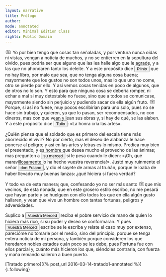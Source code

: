 ```yaml
---
layout: narrative
title: Prólogo
author:
mode: annotated
editor: Minimal Edition Class
rights: Public Domain
---
```


   
<a href="http://minilazarillo.github.io/assets/facsimile/Medina-1554_002.jpg"><img src="/assets/icon2.png" style="display:inline-block; margin-bottom:-3px;"></a> Yo por bien tengo que cosas tan señaladas, y por ventura nunca oídas ni vistas, vengan a noticia de muchos, y no se entierren en la sepultura del olvido, pues podría ser que alguno que las lea halle algo que le agrade, y a las que no ahondaren tanto los deleite. Y a este propósito dice <button data-balloon-pos="up" data-balloon-length="large" data-balloon='fue un militar, escritor, naturalista y filósofo romano que creía en el estoicismo y el epicureísmo. Su obra más famosa es un enciclopedia llamada Naturalis Historia que contiene treinta y siete libros en los cuales hace gala de sus extensos conocimientos de ciencias naturales. Plinio murió durante la famosa erupción del Vesubio del año 79.'>Plinio</button> que no hay libro, por malo que sea, que no tenga alguna cosa buena; mayormente que los gustos no son todos unos, mas lo que uno no come, otro se pierde por ello. Y así vemos cosas tenidas en poco de algunos, que de otros no lo son. Y esto para que ninguna cosa se debería romper, ni echar a mal si muy detestable no fuese, sino que a todos se comunicase, mayormente siendo sin perjuicio y pudiendo sacar de ella algún fruto. <a href="http://minilazarillo.github.io/assets/facsimile/Medina-1554_003.jpg"><img src="/assets/icon2.png" style="display:inline-block; margin-bottom:-3px;"></a>Porque, si así no fuese, muy pocos escribirían para uno solo, pues no se hace sin trabajo, y quieren, ya que lo pasan, ser recompensados, no con dineros, mas con que vean y lean sus obras y, si hay de qué, se las alaben. Y a este propósito dice <button data-balloon-pos="up" data-balloon-length="large" data-balloon='fue un abogado, escritor, filósofo y político romano. Es conocido por ser el maestro de la retórica y la elocuencia latina. Muchas de sus obras tratan sobre la historia romana con un enfoque político. Cicerón participó activamente en la vida pública, llegando a ser cónsul. Uno de los episodios más famosos fue el descubrimiento de la conspiración de Catilina, en la que se pretendía derrocar al gobierno. Después de la muerte de César, Cicerón desafió a Marco Antonio y como consecuencia, terminó sus días en el exilio.'>Tulio</button>: «La honra cría las artes».
 
 ¿Quién piensa que el soldado que es primero del escala tiene más aborrecido el vivir? No por cierto, mas el deseo de alabanza le hace ponerse al peligro; y así en las artes y letras es lo mismo. Predica muy bien el presentado, y es hombre que desea mucho el provecho de las ánimas; mas pregunten a <button data-balloon-pos="up" data-balloon-length="large" data-balloon=' se refiere al lector a quien Lázaro se dirige. El término es el equivalente al “usted” moderno e implica respeto así como la consciencia de dirigirse a un público.'>su merced</button> si le pesa cuando le dicen: «¡Oh, qué maravillosamente lo ha hecho vuestra reverencia!». Justó muy ruinmente el señor <button data-balloon-pos="up" data-balloon-length="large" data-balloon='se trata de una expresión para designar a una persona genérica o a un personaje del que no se sabe el nombre.'>don Fulano</button>, y dio el sayete de armas al truhán, porque le loaba de haber llevado muy buenas lanzas: ¿qué hiciera si fuera verdad? 
 
 Y todo va de esta manera; que, confesando yo no ser más santo <a href="http://minilazarillo.github.io/assets/facsimile/Medina-1554_003.jpg"><img src="/assets/icon2.png" style="display:inline-block; margin-bottom:-3px;"></a>que mis vecinos, de esta nonada, que en este grosero estilo escribo, no me pesará que hayan parte y se huelguen con ello todos los que en ella algún gusto hallaren, y vean que vive un hombre con tantas fortunas, peligros y adversidades.
 
Suplico a <button data-balloon-pos="up" data-balloon-length="large" data-balloon=' se refiere al lector a quien Lázaro se dirige. El término es el equivalente al “usted” moderno e implica respeto así como la consciencia de dirigirse a un público.'>Vuestra Merced</button> reciba el pobre servicio de mano de quien lo hiciera más rico, si su poder y deseo se conformaran. Y pues <button data-balloon-pos="up" data-balloon-length="large" data-balloon=' se refiere al lector a quien Lázaro se dirige. El término es el equivalente al “usted” moderno e implica respeto así como la consciencia de dirigirse a un público.'>Vuestra Merced</button> escribe se le escriba y relate el caso muy por extenso, parecióme no tomarle por el medio, sino del principio, porque se tenga entera noticia de mi persona, y también porque consideren los que heredaron nobles estados cuán poco se les debe, pues Fortuna fue con ellos parcial y, cuánto más hicieron los que, siéndoles contraria, con fuerza y maña remando salieron a buen puerto.
  

<div class="inline-nav" markdown="1">
[Tratado primero]({% post_url 2016-03-14-tratado1-annotated %}){:.following}

</div>